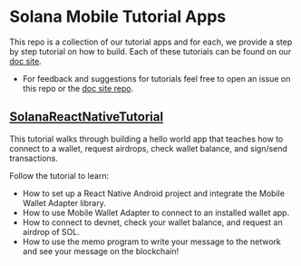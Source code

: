 # Solana Mobile Tutorial Apps
This repo is a collection of our tutorial apps and for each, we provide a step by step tutorial on how to build. Each of these tutorials can be found on our [doc site](https://docs.solanamobile.com/getting-started/intro).

- For feedback and suggestions for tutorials feel free to open an issue on this repo or the [doc site repo](https://github.com/solana-mobile/solana-mobile-doc-site).

## [SolanaReactNativeTutorial](https://docs.solanamobile.com/react-native/hello_world_tutorial)

This tutorial walks through building a hello world app that teaches how to connect to a wallet, request airdrops, check wallet balance, and sign/send transactions.

Follow the tutorial to learn:
- How to set up a React Native Android project and integrate the Mobile Wallet Adapter library.
- How to use Mobile Wallet Adapter to connect to an installed wallet app.
- How to connect to devnet, check your wallet balance, and request an airdrop of SOL.
- How to use the memo program to write your message to the network and see your message on the blockchain!

